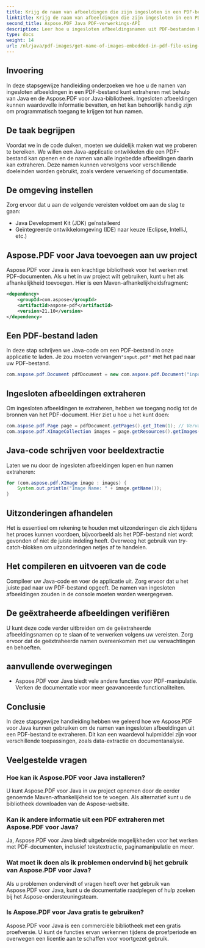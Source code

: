 ```yaml
---
title: Krijg de naam van afbeeldingen die zijn ingesloten in een PDF-bestand met behulp van Java
linktitle: Krijg de naam van afbeeldingen die zijn ingesloten in een PDF-bestand met behulp van Java
second_title: Aspose.PDF Java PDF-verwerkings-API
description: Leer hoe u ingesloten afbeeldingsnamen uit PDF-bestanden kunt extraheren met behulp van Java en Aspose.PDF voor Java. Stapsgewijze handleiding met broncode voor efficiënte PDF-gegevensextractie.
type: docs
weight: 14
url: /nl/java/pdf-images/get-name-of-images-embedded-in-pdf-file-using-java/
---
```

## Invoering

In deze stapsgewijze handleiding onderzoeken we hoe u de namen van ingesloten afbeeldingen in een PDF-bestand kunt extraheren met behulp van Java en de Aspose.PDF voor Java-bibliotheek. Ingesloten afbeeldingen kunnen waardevolle informatie bevatten, en het kan behoorlijk handig zijn om programmatisch toegang te krijgen tot hun namen.

## De taak begrijpen

Voordat we in de code duiken, moeten we duidelijk maken wat we proberen te bereiken. We willen een Java-applicatie ontwikkelen die een PDF-bestand kan openen en de namen van alle ingebedde afbeeldingen daarin kan extraheren. Deze namen kunnen vervolgens voor verschillende doeleinden worden gebruikt, zoals verdere verwerking of documentatie.

## De omgeving instellen

Zorg ervoor dat u aan de volgende vereisten voldoet om aan de slag te gaan:

- Java Development Kit (JDK) geïnstalleerd
- Geïntegreerde ontwikkelomgeving (IDE) naar keuze (Eclipse, IntelliJ, etc.)

## Aspose.PDF voor Java toevoegen aan uw project

Aspose.PDF voor Java is een krachtige bibliotheek voor het werken met PDF-documenten. Als u het in uw project wilt gebruiken, kunt u het als afhankelijkheid toevoegen. Hier is een Maven-afhankelijkheidsfragment:

```xml
<dependency>
    <groupId>com.aspose</groupId>
    <artifactId>aspose-pdf</artifactId>
    <version>21.10</version>
</dependency>
```

## Een PDF-bestand laden

 In deze stap schrijven we Java-code om een PDF-bestand in onze applicatie te laden. Je zou moeten vervangen`"input.pdf"` met het pad naar uw PDF-bestand.

```java
com.aspose.pdf.Document pdfDocument = new com.aspose.pdf.Document("input.pdf");
```

## Ingesloten afbeeldingen extraheren

Om ingesloten afbeeldingen te extraheren, hebben we toegang nodig tot de bronnen van het PDF-document. Hier ziet u hoe u het kunt doen:

```java
com.aspose.pdf.Page page = pdfDocument.getPages().get_Item(1); // Vervang door het gewenste paginanummer
com.aspose.pdf.XImageCollection images = page.getResources().getImages();
```

## Java-code schrijven voor beeldextractie

Laten we nu door de ingesloten afbeeldingen lopen en hun namen extraheren:

```java
for (com.aspose.pdf.XImage image : images) {
    System.out.println("Image Name: " + image.getName());
}
```

## Uitzonderingen afhandelen

Het is essentieel om rekening te houden met uitzonderingen die zich tijdens het proces kunnen voordoen, bijvoorbeeld als het PDF-bestand niet wordt gevonden of niet de juiste indeling heeft. Overweeg het gebruik van try-catch-blokken om uitzonderingen netjes af te handelen.

## Het compileren en uitvoeren van de code

Compileer uw Java-code en voer de applicatie uit. Zorg ervoor dat u het juiste pad naar uw PDF-bestand opgeeft. De namen van ingesloten afbeeldingen zouden in de console moeten worden weergegeven.

## De geëxtraheerde afbeeldingen verifiëren

U kunt deze code verder uitbreiden om de geëxtraheerde afbeeldingsnamen op te slaan of te verwerken volgens uw vereisten. Zorg ervoor dat de geëxtraheerde namen overeenkomen met uw verwachtingen en behoeften.

## aanvullende overwegingen

- Aspose.PDF voor Java biedt vele andere functies voor PDF-manipulatie. Verken de documentatie voor meer geavanceerde functionaliteiten.

## Conclusie

In deze stapsgewijze handleiding hebben we geleerd hoe we Aspose.PDF voor Java kunnen gebruiken om de namen van ingesloten afbeeldingen uit een PDF-bestand te extraheren. Dit kan een waardevol hulpmiddel zijn voor verschillende toepassingen, zoals data-extractie en documentanalyse.

## Veelgestelde vragen

### Hoe kan ik Aspose.PDF voor Java installeren?

U kunt Aspose.PDF voor Java in uw project opnemen door de eerder genoemde Maven-afhankelijkheid toe te voegen. Als alternatief kunt u de bibliotheek downloaden van de Aspose-website.

### Kan ik andere informatie uit een PDF extraheren met Aspose.PDF voor Java?

Ja, Aspose.PDF voor Java biedt uitgebreide mogelijkheden voor het werken met PDF-documenten, inclusief tekstextractie, paginamanipulatie en meer.

### Wat moet ik doen als ik problemen ondervind bij het gebruik van Aspose.PDF voor Java?

Als u problemen ondervindt of vragen heeft over het gebruik van Aspose.PDF voor Java, kunt u de documentatie raadplegen of hulp zoeken bij het Aspose-ondersteuningsteam.

### Is Aspose.PDF voor Java gratis te gebruiken?

Aspose.PDF voor Java is een commerciële bibliotheek met een gratis proefversie. U kunt de functies ervan verkennen tijdens de proefperiode en overwegen een licentie aan te schaffen voor voortgezet gebruik.